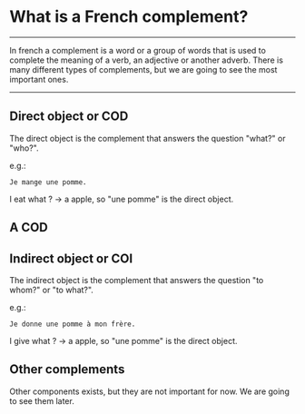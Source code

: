 # What is a French complement?

---

In french a complement is a word or a group of words that is used to complete the meaning of a verb, an adjective or another adverb.
There is many different types of complements, but we are going to see the most important ones.

---

## Direct object or COD

The direct object is the complement that answers the question "what?" or "who?".

e.g.:
```
Je mange une pomme.
```
I eat what ? -> a apple, so "une pomme" is the direct object.

A COD
---

## Indirect object or COI

The indirect object is the complement that answers the question "to whom?" or "to what?".

e.g.:
```
Je donne une pomme à mon frère.
```

I give what ? -> a apple, so "une pomme" is the direct object.

## Other complements

Other components exists, but they are not important for now. We are going to see them later.